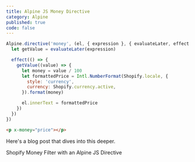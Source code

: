 ```yaml
---
title: Alpine JS Money Directive
category: Alpine
published: true
code: false
---
```


```js
Alpine.directive('money', (el, { expression }, { evaluateLater, effect }) => {
  let getValue = evaluateLater(expression)

  effect(() => {
    getValue((value) => {
      let money = value / 100
      let formattedPrice = Intl.NumberFormat(Shopify.locale, {
        style: 'currency',
        currency: Shopify.currency.active,
      }).format(money)

      el.innerText = formattedPrice
    })
  })
})
```

```html
<p x-money="price"></p>
```

Here's a blog post that dives into this deeper.

<nuxt-link to="/shopify/shopify-money-filter-alpine">
  Shopify Money Filter with an Alpine JS Directive
</nuxt-link>
